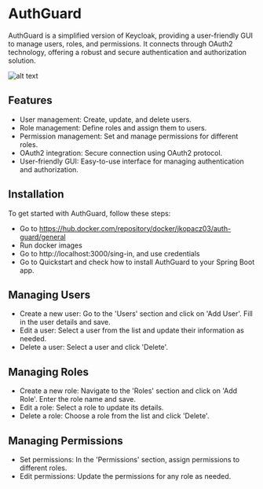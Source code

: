 # AuthGuard
AuthGuard is a simplified version of Keycloak, providing a user-friendly GUI to manage users, roles, and permissions. It connects through OAuth2 technology, offering a robust and secure authentication and authorization solution.

![alt text](https://github.com/JKopacz03/authguard-backend/blob/main/image.png?raw=true)

## Features
* User management: Create, update, and delete users.
* Role management: Define roles and assign them to users.
* Permission management: Set and manage permissions for different roles.
* OAuth2 integration: Secure connection using OAuth2 protocol.
* User-friendly GUI: Easy-to-use interface for managing authentication and authorization.

## Installation
To get started with AuthGuard, follow these steps:
* Go to https://hub.docker.com/repository/docker/jkopacz03/auth-guard/general
* Run docker images
* Go to http://localhost:3000/sing-in, and use credentials
* Go to Quickstart and check how to install AuthGuard to your Spring Boot app.

## Managing Users
* Create a new user: Go to the 'Users' section and click on 'Add User'. Fill in the user details and save.
* Edit a user: Select a user from the list and update their information as needed.
* Delete a user: Select a user and click 'Delete'.
## Managing Roles
* Create a new role: Navigate to the 'Roles' section and click on 'Add Role'. Enter the role name and save.
* Edit a role: Select a role to update its details.
* Delete a role: Choose a role from the list and click 'Delete'.
## Managing Permissions
* Set permissions: In the 'Permissions' section, assign permissions to different roles.
* Edit permissions: Update the permissions for any role as needed.
